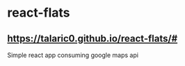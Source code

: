 # react-flats

## https://talaric0.github.io/react-flats/#

Simple react app consuming google maps api
